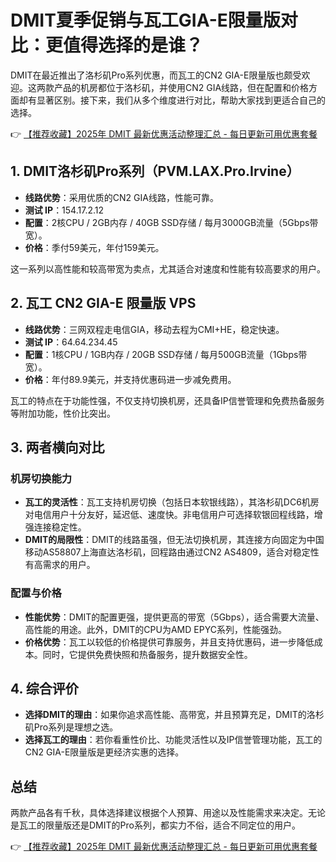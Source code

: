 # DMIT夏季促销与瓦工GIA-E限量版对比：更值得选择的是谁？

DMIT在最近推出了洛杉矶Pro系列优惠，而瓦工的CN2 GIA-E限量版也颇受欢迎。这两款产品的机房都位于洛杉矶，并使用CN2 GIA线路，但在配置和价格方面却有显著区别。接下来，我们从多个维度进行对比，帮助大家找到更适合自己的选择。

👉 [【推荐收藏】2025年 DMIT 最新优惠活动整理汇总 - 每日更新可用优惠套餐](https://bit.ly/dmit_coupon)

## 1. DMIT洛杉矶Pro系列（PVM.LAX.Pro.Irvine）

- **线路优势**：采用优质的CN2 GIA线路，性能可靠。
- **测试 IP**：154.17.2.12  
- **配置**：2核CPU / 2GB内存 / 40GB SSD存储 / 每月3000GB流量（5Gbps带宽）。  
- **价格**：季付59美元，年付159美元。

这一系列以高性能和较高带宽为卖点，尤其适合对速度和性能有较高要求的用户。

## 2. 瓦工 CN2 GIA-E 限量版 VPS

- **线路优势**：三网双程走电信GIA，移动去程为CMI+HE，稳定快速。  
- **测试 IP**：64.64.234.45  
- **配置**：1核CPU / 1GB内存 / 20GB SSD存储 / 每月500GB流量（1Gbps带宽）。  
- **价格**：年付89.9美元，并支持优惠码进一步减免费用。

瓦工的特点在于功能性强，不仅支持切换机房，还具备IP信誉管理和免费热备服务等附加功能，性价比突出。

## 3. 两者横向对比

### 机房切换能力
- **瓦工的灵活性**：瓦工支持机房切换（包括日本软银线路），其洛杉矶DC6机房对电信用户十分友好，延迟低、速度快。非电信用户可选择软银回程线路，增强连接稳定性。  
- **DMIT的局限性**：DMIT的线路虽强，但无法切换机房，其连接方向固定为中国移动AS58807上海直达洛杉矶，回程路由通过CN2 AS4809，适合对稳定性有高需求的用户。

### 配置与价格
- **性能优势**：DMIT的配置更强，提供更高的带宽（5Gbps），适合需要大流量、高性能的用途。此外，DMIT的CPU为AMD EPYC系列，性能强劲。  
- **价格优势**：瓦工以较低的价格提供可靠服务，并且支持优惠码，进一步降低成本。同时，它提供免费快照和热备服务，提升数据安全性。

## 4. 综合评价

- **选择DMIT的理由**：如果你追求高性能、高带宽，并且预算充足，DMIT的洛杉矶Pro系列是理想之选。  
- **选择瓦工的理由**：若你看重性价比、功能灵活性以及IP信誉管理功能，瓦工的CN2 GIA-E限量版是更经济实惠的选择。

## 总结

两款产品各有千秋，具体选择建议根据个人预算、用途以及性能需求来决定。无论是瓦工的限量版还是DMIT的Pro系列，都实力不俗，适合不同定位的用户。

👉 [【推荐收藏】2025年 DMIT 最新优惠活动整理汇总 - 每日更新可用优惠套餐](https://bit.ly/dmit_coupon)